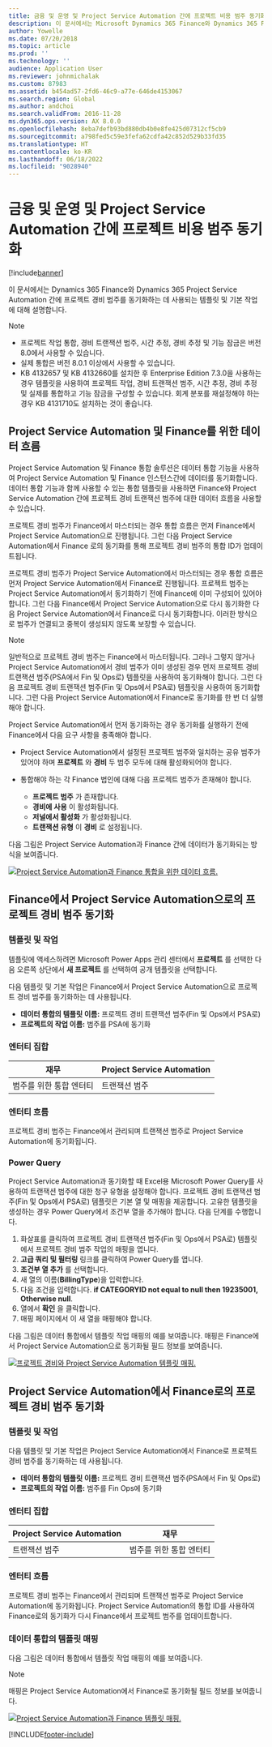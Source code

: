 ```yaml
---
title: 금융 및 운영 및 Project Service Automation 간에 프로젝트 비용 범주 동기화
description: 이 문서에서는 Microsoft Dynamics 365 Finance와 Dynamics 365 Project Service Automation 간에 프로젝트 경비 범주를 동기화하는 데 사용되는 템플릿 및 기본 작업에 대해 설명합니다.
author: Yowelle
ms.date: 07/20/2018
ms.topic: article
ms.prod: ''
ms.technology: ''
audience: Application User
ms.reviewer: johnmichalak
ms.custom: 87983
ms.assetid: b454ad57-2fd6-46c9-a77e-646de4153067
ms.search.region: Global
ms.author: andchoi
ms.search.validFrom: 2016-11-28
ms.dyn365.ops.version: AX 8.0.0
ms.openlocfilehash: 8eba7defb93bd880db4b0e8fe425d07312cf5cb9
ms.sourcegitcommit: a798fed5c59e3fefa62cdfa42c852d529b33fd35
ms.translationtype: HT
ms.contentlocale: ko-KR
ms.lasthandoff: 06/18/2022
ms.locfileid: "9028940"
---
```

# <a name="synchronize-project-expense-categories-between-finance-and-operations-and-project-service-automation"></a>금융 및 운영 및 Project Service Automation 간에 프로젝트 비용 범주 동기화

[!include[banner](../includes/banner.md)]

이 문서에서는 Dynamics 365 Finance와 Dynamics 365 Project Service Automation 간에 프로젝트 경비 범주를 동기화하는 데 사용되는 템플릿 및 기본 작업에 대해 설명합니다.

> [!NOTE]
> - 프로젝트 작업 통합, 경비 트랜잭션 범주, 시간 추정, 경비 추정 및 기능 잠금은 버전 8.0에서 사용할 수 있습니다.
> - 실제 통합은 버전 8.0.1 이상에서 사용할 수 있습니다.
> - KB 4132657 및 KB 4132660를 설치한 후 Enterprise Edition 7.3.0을 사용하는 경우 템플릿을 사용하여 프로젝트 작업, 경비 트랜잭션 범주, 시간 추정, 경비 추정 및 실제를 통합하고 기능 잠금을 구성할 수 있습니다. 회계 분포를 재설정해야 하는 경우 KB 4131710도 설치하는 것이 좋습니다.

## <a name="data-flow-for-project-service-automation-and-finance"></a>Project Service Automation 및 Finance를 위한 데이터 흐름

Project Service Automation 및 Finance 통합 솔루션은 데이터 통합 기능을 사용하여 Project Service Automation 및 Finance 인스턴스간에 데이터를 동기화합니다. 데이터 통합 기능과 함께 사용할 수 있는 통합 템플릿을 사용하면 Finance와 Project Service Automation 간에 프로젝트 경비 트랜잭션 범주에 대한 데이터 흐름을 사용할 수 있습니다.

프로젝트 경비 범주가 Finance에서 마스터되는 경우 통합 흐름은 먼저 Finance에서 Project Service Automation으로 진행됩니다. 그런 다음 Project Service Automation에서 Finance 로의 동기화를 통해 프로젝트 경비 범주의 통합 ID가 업데이트됩니다.

프로젝트 경비 범주가 Project Service Automation에서 마스터되는 경우 통합 흐름은 먼저 Project Service Automation에서 Finance로 진행됩니다. 프로젝트 범주는 Project Service Automation에서 동기화하기 전에 Finance에 이미 구성되어 있어야 합니다. 그런 다음 Finance에서 Project Service Automation으로 다시 동기화한 다음 Project Service Automation에서 Finance로 다시 동기화합니다. 이러한 방식으로 범주가 연결되고 중복이 생성되지 않도록 보장할 수 있습니다.

> [!NOTE]
> 일반적으로 프로젝트 경비 범주는 Finance에서 마스터됩니다. 그러나 그렇지 않거나 Project Service Automation에서 경비 범주가 이미 생성된 경우 먼저 프로젝트 경비 트랜잭션 범주(PSA에서 Fin 및 Ops로) 템플릿을 사용하여 동기화해야 합니다. 그런 다음 프로젝트 경비 트랜잭션 범주(Fin 및 Ops에서 PSA로) 템플릿을 사용하여 동기화합니다. 그런 다음 Project Service Automation에서 Finance로 동기화를 한 번 더 실행해야 합니다.
>
> Project Service Automation에서 먼저 동기화하는 경우 동기화를 실행하기 전에 Finance에서 다음 요구 사항을 충족해야 합니다.
>
> - Project Service Automation에서 설정된 프로젝트 범주와 일치하는 공유 범주가 있어야 하며 **프로젝트** 와 **경비** 두 범주 모두에 대해 활성화되어야 합니다.
> - 통합해야 하는 각 Finance 법인에 대해 다음 프로젝트 범주가 존재해야 합니다.
>
>     - **프로젝트 범주** 가 존재합니다. 
>     - **경비에 사용** 이 활성화됩니다.
>     - **저널에서 활성화** 가 활성화됩니다.
>     - **트랜잭션 유형** 이 **경비** 로 설정됩니다.

다음 그림은 Project Service Automation과 Finance 간에 데이터가 동기화되는 방식을 보여줍니다.

[![Project Service Automation과 Finance 통합을 위한 데이터 흐름.](./media/ProjectExpenseCategoriesFlow.png)](./media/ProjectExpenseCategoriesFlow.png)

## <a name="project-expense-category-synchronization-from-finance-to-project-service-automation"></a>Finance에서 Project Service Automation으로의 프로젝트 경비 범주 동기화

### <a name="template-and-task"></a>템플릿 및 작업

템플릿에 액세스하려면 Microsoft Power Apps 관리 센터에서 **프로젝트** 를 선택한 다음 오른쪽 상단에서 **새 프로젝트** 를 선택하여 공개 템플릿을 선택합니다.

다음 템플릿 및 기본 작업은 Finance에서 Project Service Automation으로 프로젝트 경비 범주를 동기화하는 데 사용됩니다.

- **데이터 통합의 템플릿 이름:** 프로젝트 경비 트랜잭션 범주(Fin 및 Ops에서 PSA로)
- **프로젝트의 작업 이름:** 범주를 PSA에 동기화

### <a name="entity-set"></a>엔터티 집합

| 재무                           | Project Service Automation |
|-----------------------------------|----------------------------|
| 범주를 위한 통합 엔터티 | 트랜잭션 범주     |

### <a name="entity-flow"></a>엔터티 흐름

프로젝트 경비 범주는 Finance에서 관리되며 트랜잭션 범주로 Project Service Automation에 동기화됩니다.

### <a name="power-query"></a>Power Query

Project Service Automation과 동기화할 때 Excel용 Microsoft Power Query를 사용하여 트랜잭션 범주에 대한 청구 유형을 설정해야 합니다. 프로젝트 경비 트랜잭션 범주(Fin 및 Ops에서 PSA로) 템플릿은 기본 열 및 매핑을 제공합니다. 고유한 템플릿을 생성하는 경우 Power Query에서 조건부 열을 추가해야 합니다. 다음 단계를 수행합니다.

1. 화살표를 클릭하여 프로젝트 경비 트랜잭션 범주(Fin 및 Ops에서 PSA로) 템플릿에서 프로젝트 경비 범주 작업의 매핑을 엽니다.
2. **고급 쿼리 및 필터링** 링크를 클릭하여 Power Query를 엽니다.
2. **조건부 열 추가** 를 선택합니다.
3. 새 열의 이름(**BillingType**)을 입력합니다.
4. 다음 조건을 입력합니다. **if CATEGORYID not equal to null then 19235001, Otherwise null**.
5. 열에서 **확인** 을 클릭합니다.
6. 매핑 페이지에서 이 새 열을 매핑해야 합니다.

다음 그림은 데이터 통합에서 템플릿 작업 매핑의 예를 보여줍니다. 매핑은 Finance에서 Project Service Automation으로 동기화될 필드 정보를 보여줍니다.

[![프로젝트 경비와 Project Service Automation 템플릿 매핑.](./media/ProjectExpenseCategoriesToPSAMapping.jpg)](./media/ProjectExpenseCategoriesToPSAMapping.jpg)

## <a name="project-expense-category-synchronization-from-project-service-automation-to-finance"></a>Project Service Automation에서 Finance로의 프로젝트 경비 범주 동기화

### <a name="template-and-task"></a>템플릿 및 작업

다음 템플릿 및 기본 작업은 Project Service Automation에서 Finance로 프로젝트 경비 범주를 동기화하는 데 사용됩니다.

- **데이터 통합의 템플릿 이름:** 프로젝트 경비 트랜잭션 범주(PSA에서 Fin 및 Ops로)
- **프로젝트의 작업 이름:** 범주를 Fin Ops에 동기화

### <a name="entity-set"></a>엔터티 집합

| Project Service Automation | 재무                           |
|----------------------------|-----------------------------------|
| 트랜잭션 범주     | 범주를 위한 통합 엔터티 |

### <a name="entity-flow"></a>엔터티 흐름

프로젝트 경비 범주는 Finance에서 관리되며 트랜잭션 범주로 Project Service Automation에 동기화됩니다. Project Service Automation의 통합 ID를 사용하여 Finance로의 동기화가 다시 Finance에서 프로젝트 범주를 업데이트합니다.

### <a name="template-mapping-in-data-integration"></a>데이터 통합의 템플릿 매핑

다음 그림은 데이터 통합에서 템플릿 작업 매핑의 예를 보여줍니다.

> [!NOTE]
> 매핑은 Project Service Automation에서 Finance로 동기화될 필드 정보를 보여줍니다.

[![Project Service Automation과 Finance 템플릿 매핑.](./media/ProjectExpenseCategoriesToFinOpsMapping.jpg)](./media/ProjectExpenseCategoriesToFinOpsMapping.jpg)


[!INCLUDE[footer-include](../includes/footer-banner.md)]